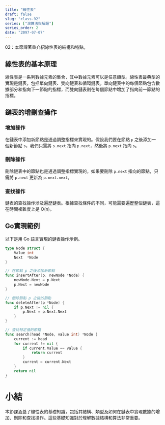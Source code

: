 ```yaml
---
title: "線性表"
draft: false
slug: "class-02"
series: ["演算法與解題"]
series_order: 2
date: "2097-07-07"
---
```

02：本節課著重介紹線性表的結構和特點。

## 線性表的基本原理
線性表是一系列數據元素的集合，其中數據元素可以是任意類型。線性表最典型的實現是鏈表，包括單向鏈表、雙向鏈表和循環鏈表。單向鏈表中的每個節點包含數據部分和指向下一節點的指標，而雙向鏈表則在每個節點中增加了指向前一節點的指標。

## 鏈表的增刪查操作

### 增加操作
在鏈表中添加新節點是通過調整指標來實現的。假設我們要在節點 `p` 之後添加一個新節點 `s`，我們只需將 `s.next` 指向 `p.next`，然後將 `p.next` 指向 `s`。

### 刪除操作
刪除鏈表中的節點也是通過調整指標實現的。如果要刪除 `p.next` 指向的節點，只需將 `p.next` 更新為 `p.next.next`。

### 查找操作
鏈表的查找操作涉及遍歷鏈表。根據查找條件的不同，可能需要遍歷整個鏈表，這在時間複雜度上是 O(n)。

## Go實現範例
以下是用 Go 語言實現的鏈表操作示例。

```go
type Node struct {
    Value int
    Next  *Node
}

// 在節點 p 之後添加新節點
func insertAfter(p, newNode *Node) {
    newNode.Next = p.Next
    p.Next = newNode
}

// 刪除節點 p 之後的節點
func deleteAfter(p *Node) {
    if p.Next != nil {
        p.Next = p.Next.Next
    }
}

// 查找特定值的節點
func search(head *Node, value int) *Node {
    current := head
    for current != nil {
        if current.Value == value {
            return current
        }
        current = current.Next
    }
    return nil
}
```

# 小結
本節課涵蓋了線性表的基礎知識，包括其結構、類型及如何在鏈表中實現數據的增加、刪除和查找操作。這些基礎知識對於理解數據結構和算法非常重要。